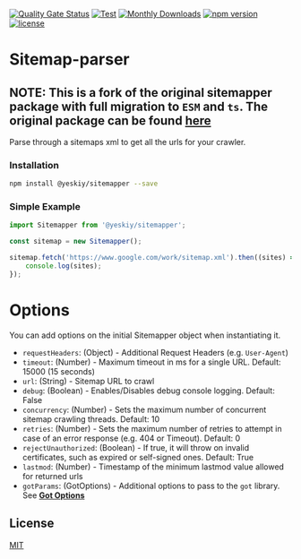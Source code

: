 [![Quality Gate Status](https://sonarcloud.io/api/project_badges/measure?project=yeskiy_sitemapper&metric=alert_status)](https://sonarcloud.io/summary/new_code?id=yeskiy_sitemapper)
[![Test](https://github.com/yeskiy/sitemapper/actions/workflows/test.yml/badge.svg?branch=master&event=push)](https://github.com/yeskiy/sitemapper/actions/workflows/test.yml)
[![Monthly Downloads](https://img.shields.io/npm/dm/sitemapper.svg)](https://www.npmjs.com/package/sitemapper)
[![npm version](https://badge.fury.io/js/sitemapper.svg)](https://badge.fury.io/js/sitemapper)
[![license](https://img.shields.io/github/license/yeskiy/sitemapper.svg)](https://github.com/yeskiy/sitemapper/blob/main/LICENSE)
# Sitemap-parser
## NOTE: This is a fork of the original sitemapper package with full migration to `ESM` and `ts`. The original package can be found [here](https://www.npmjs.com/package/sitemapper)

Parse through a sitemaps xml to get all the urls for your crawler.

### Installation
```bash
npm install @yeskiy/sitemapper --save
```

### Simple Example
```typescript
import Sitemapper from '@yeskiy/sitemapper';

const sitemap = new Sitemapper();

sitemap.fetch('https://www.google.com/work/sitemap.xml').then((sites) => {
    console.log(sites);
});

```

# Options

You can add options on the initial Sitemapper object when instantiating it.

+ `requestHeaders`: (Object) - Additional Request Headers (e.g. `User-Agent`)
+ `timeout`: (Number) - Maximum timeout in ms for a single URL. Default: 15000 (15 seconds)
+ `url`: (String) - Sitemap URL to crawl
+ `debug`: (Boolean) - Enables/Disables debug console logging. Default: False
+ `concurrency`: (Number) - Sets the maximum number of concurrent sitemap crawling threads. Default: 10
+ `retries`: (Number) - Sets the maximum number of retries to attempt in case of an error response (e.g. 404 or Timeout). Default: 0
+ `rejectUnauthorized`: (Boolean) - If true, it will throw on invalid certificates, such as expired or self-signed ones. Default: True
+ `lastmod`: (Number) - Timestamp of the minimum lastmod value allowed for returned urls
+ `gotParams`: (GotOptions) - Additional options to pass to the `got` library. See **[Got Options](https://github.com/sindresorhus/got/blob/main/documentation/2-options.md)**


## License
[MIT](https://choosealicense.com/licenses/mit/)
